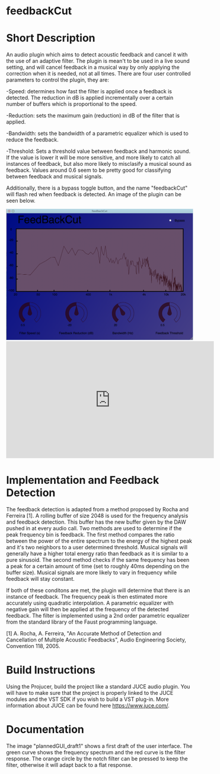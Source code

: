 # feedbackCut

# Short Description
An audio plugin which aims to detect acoustic feedback and cancel it with the use of an adaptive filter. The plugin is mean't to be used in a live sound setting, and will cancel feedback in a musical way by only applying the correction when it is needed, not at all times. There are four user controlled parameters to control the plugin, they are: 

-Speed: determines how fast the filter is applied once a feedback is detected. The reduction in dB is applied incrementally over a certain number of buffers which is proportional to the speed.

-Reduction: sets the maximum gain (reduction) in dB of the filter that is applied.

-Bandwidth: sets the bandwidth of a parametric equalizer which is used to reduce the feedback.

-Threshold: Sets a threshold value between feedback and harmonic sound. If the value is lower it will be more sensitive, and more likely to catch all instances of feedback, but also more likely to misclasify a musical sound as feedback. Values around 0.6 seem to be pretty good for classifying between feedback and musical signals. 

Additionally, there is a bypass toggle button, and the name "feedbackCut" will flash red when feedback is detected. An image of the plugin can be seen below.


<img src="plugin.png" alt="Normal View Mode" style="max-width:100%;">
</img>

<iframe width="560" height="315" src="https://www.youtube.com/embed/yL6cbauyMOg" frameborder="0" allowfullscreen></iframe>

# Implementation and Feedback Detection
The feedback detection is adapted from a method proposed by Rocha and Ferreira [1]. A rolling buffer of size 2048 is used for the frequency analysis and feedback detection. This buffer has the new buffer given by the DAW pushed in at every audio call. Two methods are used to determine if the peak frequency bin is feedback. The first method compares the ratio between the power of the entire spectrum to the energy of the highest peak and it's two neighbors to a user determined threshold. Musical signals will generally have a higher total energy ratio than feedback as it is similar to a pure sinusoid. The second method checks if the same frequency has been a peak for a certain amount of time (set to roughly 40ms depending on the buffer size). Musical signals are more likely to vary in frequency while feedback will stay constant. 

If both of these conditons are met, the plugin will determine that there is an instance of feedback. The frequency peak is then estimated more accurately using quadratic interpolation. A parametric equalizer with negative gain will then be applied at the frequency of the detected feedback. The filter is implemented using a 2nd order parametric equalizer from the standard library of the Faust programming language.

[1] A. Rocha, A. Ferreira, "An Accurate Method of Detection and Cancellation of Multiple Acoustic Feedbacks", Audio Engineering Society, Convention 118, 2005.

# Build Instructions 
Using the Projucer, build the project like a standard JUCE audio plugin. You will have to make sure that the project is properly linked to the JUCE modules and the VST SDK if you wish to build a VST plug-in. More information about JUCE can be found here https://www.juce.com/.

# Documentation
The image "plannedGUI_draft1" shows a first draft of the user interface. The green curve shows the frequency spectrum and the red curve is the filter response. The orange circle by the notch filter can be pressed to keep the filter, otherwise it will adapt back to a flat response.
